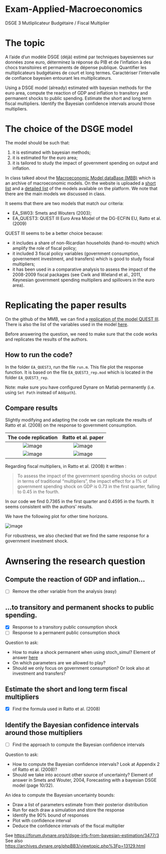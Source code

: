 # Exam-Applied-Macroeconomics
DSGE 3 Mutliplicateur Budgétaire / Fiscal Multiplier

# The topic

A l’aide d’un modèle DSGE (déjà) estimé par techniques bayesiennes sur données zone euro, déterminez la réponse du PIB et de l’inflation à des chocs transitoires et permanents de dépense publique. Quantifier les multiplicateurs budgétaires de court et long termes. Caractériser l’intervalle de confiance bayesien entourant les multiplicateurs.

Using a DSGE model (already) estimated with bayesian methods for the euro area, compute the reaction of GDP and inflation to transitory and permanent shocks to public spending. Estimate the short and long term fiscal multipliers. Identify the Bayesian confidence intervals around those multipliers.

# The choice of the DSGE model

The model should be such that:
1. it is estimated with bayesian methods;
2. it is estimated for the euro area;
3. it is tailored to study the impact of government spending on output and inflation.

In class talked about the [Macroeconomic Model dataBase (MBB)](https://www.macromodelbase.com/) which is an archive of macroeconomic models. On the website is uploaded a [short list](https://www.macromodelbase.com/files/documentation_source/mmb-model-list.pdf) and a [detailed list](https://www.macromodelbase.com/files/documentation_source/mmb-model-description.pdf) of the models available on the platform. We note that there are the main models we discussed in class. 

It seems that there are two models that match our criteria:
- EA_SW03: Smets and Wouters (2003);
- EA_QUEST3: QUEST III Euro Area Model of the DG-ECFIN EU, Ratto et al. (2009)

QUEST III seems to be a better choice because:
- it includes a share of non-Ricardian households (hand-to-mouth) which amplify the role of fiscal policy;
- it included 3 fiscal policy variables (government consumption, governement investment, and transfers) which is good to study fiscal multipliers;
- it has been used in a comparative analysis to assess the impact of the 2008-2009 fiscal packages (see Cwik and Wieland et al., 2011, Keynesian government spending multipliers and spillovers in the euro area).

# Replicating the paper results

On the github of the MMB, we can find a [replication of the model QUEST III](https://github.com/IMFS-MMB/mmb-rep/tree/master/EA_QUEST3). There is also the list of the variables used in the model [here](https://github.com/IMFS-MMB/mmb-gui-mlab/blob/master/MODELS/EA_QUEST3/list_of_variables.xls).

Before answering the question, we need to make sure that the code works and replicates the results of the authors.

## How to run the code?

In the folder `EA_QUEST3`, run the file `run.m`. This file plot the response function. It is based on the file `EA_QUEST3_rep.mod` which is located in the folder `EA_QUEST3_rep`. 

Note: make sure you have configured Dynare on Matlab permanently (i.e. using `Set Path` instead of `Addpath`).

## Compare results

Slightly modifying and adapting the code we can replicate the results of Ratto et al. (2008) on the response to government consumption.

The code replication       |  Ratto et al. paper
:-------------------------:|:-------------------------:
![image](https://user-images.githubusercontent.com/37322244/160674359-fc7b354d-7c41-45b3-ba9a-45b94932fe6c.png)  |  ![image](https://user-images.githubusercontent.com/37322244/160674054-fbb50d1c-ef76-4439-902e-a2ddf45c6905.png)
![image](https://user-images.githubusercontent.com/37322244/160674415-07a0a1a3-9df0-4973-91b5-8c08e2ddaeee.png) | ![image](https://user-images.githubusercontent.com/37322244/160674211-defb202d-d210-4073-9bc6-f67537f207d4.png)

Regarding fiscal multipliers, in Ratto et al. (2008) it written : 

>To assess the impact of the government spending shocks on output in terms of traditional “multipliers”, the impact effect for a 1% of government spending shock on GDP is 0.73 in the first quarter, falling to 0.45 in the fourth.
>
In our code we find  0.7365 in the first quarter and 0.4595 in the fourth. It seems consistent with the authors' results. 

We have the following plot for other time horizons.

![image](https://user-images.githubusercontent.com/37322244/160675225-b61cf418-ac1b-4db8-b837-893945bc9f6f.png)

For robustness, we also checked that we find the same response for a government investment shock.

# Awnsering the research question

##  Compute the reaction of GDP and inflation...

- [ ] Remove the other variable from the analysis (easy)

##  ...to transitory and permanent shocks to public spending.

- [X] Response to a transitory public consumption shock
- [ ] Response to a permanent public consumption shock 

Question to ask:
- How to make a shock permanent when using stoch_simul? Element of answer [here](https://forum.dynare.org/t/permanent-shock-in-stochastic-simulation/2399/3)
- On which parameters are we allowed to play?
- Should we only focus on government consumption? Or look also at investment and transfers?

## Estimate the short and long term fiscal multipliers

- [X] Find the formula used in Ratto et al. (2008)

## Identify the Bayesian confidence intervals around those multipliers

- [ ] Find the approach to compute the Bayesian confidence intervals

Question to ask:
- How to compute the Bayesian confidence intervals? Look at Appendix 2 of Ratto et al. (2008)?
- Should we take into account other source of uncertainty? Element of answer in Smets and Wouter, 2004, Forecasting with a bayesian DSGE model (page 10/32).

An idea to compute the Bayesian uncertainty bounds:
- Draw a list of parameters estimate from their posterior distribution
- Run for each draw a simulation and store the response
- Identify the 90% bound of responses
- Plot with confidence interval
- Deduce the confidence intervals of the fiscal multiplier

See https://forum.dynare.org/t/dsge-irfs-from-bayesian-estimation/3477/3
See also https://archives.dynare.org/phpBB3/viewtopic.php%3Fp=13129.html

